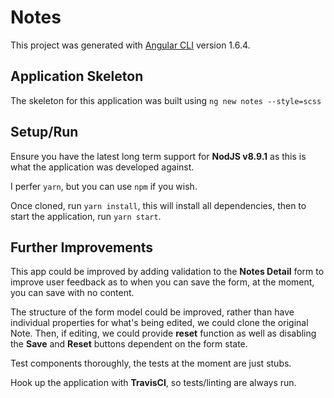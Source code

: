 # Notes

This project was generated with [Angular CLI](https://github.com/angular/angular-cli) version 1.6.4.

## Application Skeleton

The skeleton for this application was built using `ng new notes --style=scss`

## Setup/Run

Ensure you have the latest long term support for **NodJS v8.9.1** as this is what the application was
developed against.

I perfer `yarn`, but you can use `npm` if you wish.

Once cloned, run `yarn install`, this will install all dependencies, then to start the application,
run `yarn start`.

## Further Improvements

This app could be improved by adding validation to the **Notes Detail** form to improve user feedback
as to when you can save the form, at the moment, you can save with no content.

The structure of the form model could be improved, rather than have individual properties for what's 
being edited, we could clone the original Note. Then, if editing, we could provide **reset** function 
 as well as disabling the **Save** and **Reset** buttons dependent on the form state.

Test components thoroughly, the tests at the moment are just stubs.

Hook up the application with **TravisCI**, so tests/linting are always run.
